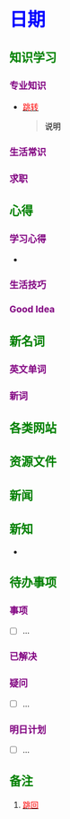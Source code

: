 ## <font color = blue face=楷体 size=6>日期 </font>

## <font color = green>知识学习 </font>
### <font color = purple>专业知识 </font>
- <a id = "01-1">  [<font color = red>跳转</font>](#01-2)
   > <font color = o> 说明 </font>
### <font color = purple>生活常识 </font>

### <font color = purple>求职 </font>



## <font color = green>心得 </font>
### <font color = purple>学习心得 </font>
- 
### <font color = purple>生活技巧 </font>

### <font color = purple>Good Idea </font>



## <font color = green>新名词 </font>
### <font color = purple>英文单词 </font>
### <font color = purple>新词 </font>



## <font color = green>各类网站 </font>


## <font color = green>资源文件 </font>


## <font color = green>新闻 </font>


## <font color = green>新知 </font>
- 

## <font color = green>待办事项 </font>
### <font color = purple>事项 </font>
- [ ] ...
### <font color = purple>已解决 </font>
### <font color = purple>疑问 </font>
- [ ] ...
### <font color = purple>明日计划 </font>
- [ ] ...


## <font color = green>备注 </font>
  1. <a id ="01-2">[<font color = red>跳回</font>](#01-1)

<!--stackedit_data:
eyJoaXN0b3J5IjpbLTE5NDU2OTk4NzIsLTkyNTM5Njg4NCwxNz
EyOTI1NTMwLC0xNzAxMjUxMTU4LDEyMzgxOTY4MzEsLTYxODc1
NzA5NSwxMjM4MTk2ODMxLC0xNzU3MDg4Mjk5LC0xMDYzNDQ1Mz
gzLDIzMzIyMjU4MywtMTA2MzQ0NTM4MywtMTc3NTE4NDczNCwt
MjA1MjEyNzM1LC0xMzU2NTA5ODMyLDEzMDE4Mjg3MTAsMjEzNj
c1NTE3MiwxODE5OTkzNjg5LDE4MzUxNDQ5NTBdfQ==
-->